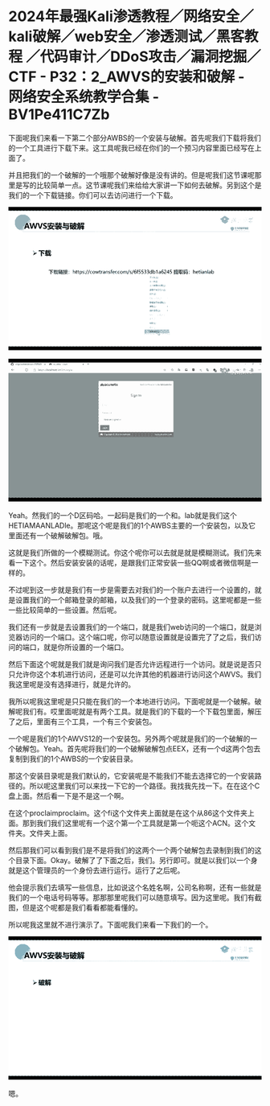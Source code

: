 # 2024年最强Kali渗透教程／网络安全／kali破解／web安全／渗透测试／黑客教程 ／代码审计／DDoS攻击／漏洞挖掘／CTF - P32：2_AWVS的安装和破解 - 网络安全系统教学合集 - BV1Pe411C7Zb

下面呢我们来看一下第二个部分AWBS的一个安装与破解。首先呢我们下载将我们的一个工具进行下载下来。这工具呢我已经在你们的一个预习内容里面已经写在上面了。

并且把我们的一个破解的一个哦那个破解好像是没有讲的。但是呢我们这节课呢那里是写的比较简单一点。这节课呢我们来给给大家讲一下如何去破解。另到这个是我们的一个下载链接。你们可以去访问进行一个下载。



![](img/a3235bb9def0d236929314f501275423_1.png)

![](img/a3235bb9def0d236929314f501275423_2.png)

Yeah。然我们的一个D区码哈。一起码是我们的一个和。lab就是我们这个HETIAMAANLADle。那呢这个呢是我们的1个AWBS主要的一个安装包，以及它里面还有一个破解破解包。哦。

这就是我们所做的一个模糊测试。你这个呢你可以去就是就是模糊测试。我们先来看一下这个。然后安装安装的话呢，是跟我们正常安装一些QQ啊或者微信啊是一样的。

不过呢到这一步就是我们有一步是需要去对我们的一个账户去进行一个设置的，就是设置我们的一个邮箱登录的邮箱，以及我们的一个登录的密码。这里呢都是一些一些比较简单的一些设置。然后呢。

我们还有一步就是去设置我们的一个端口，就是我们web访问的一个端口，就是浏览器访问的一个端口。这个端口呢，你可以随意设置就是设置完了了之后，我们访问的端口，就是你所设置的一个端口。

然后下面这个呢就是我们就是询问我们是否允许远程进行一个访问。就是说是否只只允许你这个本机进行访问，还是可以允许其他的机器进行访问这个AWVS。我们我这里呢是没有选择进行，就是允许的。

我所以呢我这里呢是只只能在我们的一个本地进行访问。下面呢就是一个破解。破解呢我们有。哎里面呢就是有两个工具。就是我们的下载的一个下载包里面，解压了之后，里面有三个工具，一个有三个安装包。

一个呢是我们的1个AWVS12的一个安装包。另外两个呢就是我们的一个破解的一个破解包。Yeah。首先呢将我们的一个破解破解包点EEX，还有一个d这两个包去复制到我们的1个AWBS的一个安装目录。

那这个安装目录呢是我们默认的，它安装呢是不能我们不能去选择它的一个安装路径的。所以呢这里我们可以来找一下它的一个路径。我找我先找一下。在在这个C盘上面。然后看一下是不是这一个啊。

在这个proclaimproclaim。这个fi这个文件夹上面就是在这个从86这个文件夹上面。那到我们我们这里呢有一个这个第一个工具就是第一个呃这个ACN。这个文件夹。文件夹上面。

然后那我们可以看到我们是不是将我们的这两个一个两个破解包去录制到我们的这个目录下面。Okay。破解了了下面之后，我们。另行即可。就是以我们以一个身就是这个管理员的一个身份去进行运行。运行了之后呢。

他会提示我们去填写一些信息，比如说这个名姓名啊，公司名称啊，还有一些就是我们的一个电话号码等等。那那那里呢我们可以随意填写。因为这里呢。我们有截图，但是这个呢都是我们看看都能看懂的。

所以呢我这里就不进行演示了。下面呢我们来看一下我们的一个。

![](img/a3235bb9def0d236929314f501275423_4.png)

嗯。